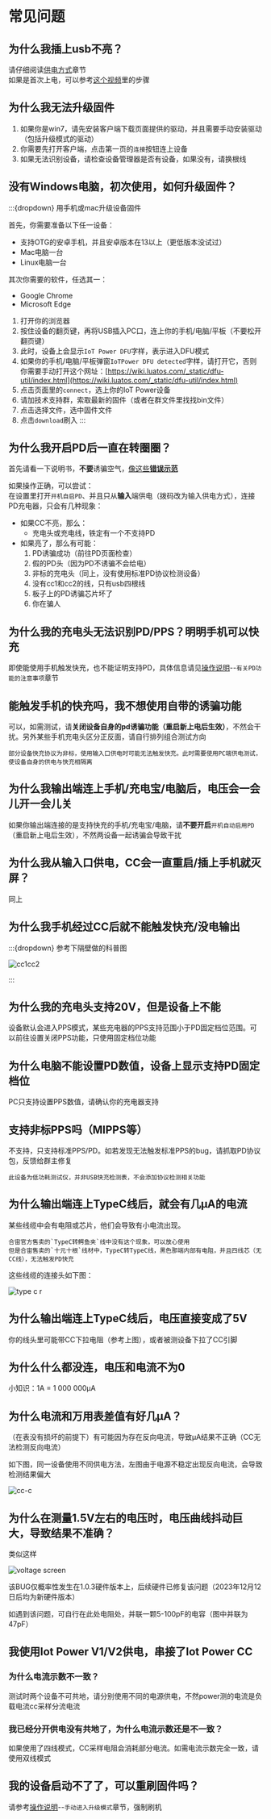# 常见问题

## 为什么我插上usb不亮？

请仔细阅读[供电方式](https://wiki.luatos.com/iotpower/cc/parts.html#id3)章节  
如果是首次上电，可以参考[这个视频](https://www.bilibili.com/video/BV15m4y1h7CG)里的步骤

## 为什么我无法升级固件

1. 如果你是win7，请先安装客户端下载页面提供的驱动，并且需要手动安装驱动（包括升级模式的驱动）
2. 你需要先打开客户端，点击第一页的`连接`按钮连上设备
3. 如果无法识别设备，请检查设备管理器是否有设备，如果没有，请换根线

## 没有Windows电脑，初次使用，如何升级固件？

:::{dropdown} 用手机或mac升级设备固件

首先，你需要准备以下任一设备：

- 支持OTG的安卓手机，并且安卓版本在13以上（更低版本没试过）
- Mac电脑一台
- Linux电脑一台

其次你需要的软件，任选其一：

- Google Chrome
- Microsoft Edge

1. 打开你的浏览器
2. 按住设备的翻页键，再将USB插入PC口，连上你的手机/电脑/平板（不要松开翻页键）
3. 此时，设备上会显示`IoT Power DFU`字样，表示进入DFU模式
4. 如果你的手机/电脑/平板弹窗`IoTPower DFU detected`字样，请打开它，否则你需要手动打开这个网址：[https://wiki.luatos.com/_static/dfu-util/index.html](https://wiki.luatos.com/_static/dfu-util/index.html)
5. 点击页面里的`connect`，选上你的IoT Power设备
6. 请加技术支持群，索取最新的固件（或者在群文件里找找bin文件）
7. 点击选择文件，选中固件文件
8. 点击`download`刷入
:::

## 为什么我开启PD后一直在转圈圈？

首先请看一下说明书，**不要**诱骗空气，[像这些**错误示范**](wrong.md)

如果操作正确，可以尝试：  
在设置里打开`开机自启PD`、并且只从**输入**端供电（拨码改为输入供电方式），连接PD充电器，只会有几种现象：

- 如果CC不亮，那么：
  - 充电头或充电线，铁定有一个不支持PD
- 如果亮了，那么有可能：
  1. PD诱骗成功（前往PD页面检查）
  1. 假的PD头（因为PD不诱骗不会给电）
  1. 非标的充电头（同上，没有使用标准PD协议检测设备）
  1. 没有cc1和cc2的线，只有usb四根线
  1. 板子上的PD诱骗芯片坏了
  1. 你在骗人

## 为什么我的充电头无法识别PD/PPS？明明手机可以快充

即使能使用手机触发快充，也不能证明支持PD，具体信息请见[操作说明](usage.md)--`有关PD功能的注意事项`章节

## 能触发手机的快充吗，我不想使用自带的诱骗功能

可以，如需测试，请**关闭设备自身的pd诱骗功能（重启新上电后生效）**，不然会干扰。另外某些手机充电头区分正反面，请自行排列组合测试方向

```{note}
部分设备快充协议为非标，使用输入口供电时可能无法触发快充。此时需要使用PC端供电测试，使设备自身的供电与快充相隔离
```

## 为什么我输出端连上手机/充电宝/电脑后，电压会一会儿开一会儿关

如果你输出端连接的是支持快充的手机/充电宝/电脑，请**不要开启**`开机自动启用PD`（重启新上电后生效），不然两设备一起诱骗会导致干扰

## 为什么我从输入口供电，CC会一直重启/插上手机就灭屏？

同上

## 为什么我手机经过CC后就不能触发快充/没电输出

:::{dropdown} 参考下隔壁做的科普图

![cc1cc2](img/cc1cc2.jpg)

:::

## 为什么我的充电头支持20V，但是设备上不能

设备默认会进入PPS模式，某些充电器的PPS支持范围小于PD固定档位范围。可以前往设置关闭PPS功能，只使用固定档位功能

## 为什么电脑不能设置PD数值，设备上显示支持PD固定档位

PC只支持设置PPS数值，请确认你的充电器支持

## 支持非标PPS吗（MIPPS等）

不支持，只支持标准PPS/PD。如若发现无法触发标准PPS的bug，请抓取PD协议包，反馈给群主修复

```{note}
此设备为低功耗测试仪，并非USB快充检测表，不会添加协议检测相关功能
```

## 为什么输出端连上TypeC线后，就会有几μA的电流

某些线缆中会有电阻或芯片，他们会导致有小电流出现。

```{note}
合宙官方售卖的`TypeC转鳄鱼夹`线中没有这个现象，可以放心使用  
但是合宙售卖的`十元十根`线材中，TypeC转TypeC线，黑色那端内部有电阻，并且四线芯（无CC线），无法触发PD快充
```

这些线缆的连接头如下图：

![type c r](img/typec_r.jpg)

## 为什么输出端连上TypeC线后，电压直接变成了5V

你的线头里可能带CC下拉电阻（参考上图），或者被测设备下拉了CC引脚

## 为什么什么都没连，电压和电流不为0

小知识：1A = 1 000 000μA

## 为什么电流和万用表差值有好几μA？

（在表没有损坏的前提下）有可能因为存在反向电流，导致μA结果不正确（CC无法检测反向电流）

如下图，同一设备使用不同供电方法，左图由于电源不稳定出现反向电流，会导致检测结果偏大

![cc-c](img/cc-c.png)

## 为什么在测量1.5V左右的电压时，电压曲线抖动巨大，导致结果不准确？

类似这样

![voltage screen](img/cc-voltage-error.png)

该BUG仅概率性发生在1.0.3硬件版本上，后续硬件已修复该问题（2023年12月12日后均为新硬件版本）

如遇到该问题，可自行在此处电阻处，并联一颗5-100pF的电容（图中并联为47pF）

## 我使用**Iot Power V1/V2**供电，串接了**Iot Power CC**

### 为什么电流示数不一致？

测试时两个设备不可共地，请分别使用不同的电源供电，不然power测的电流是负载电流cc采样分流电流

### 我已经分开供电没有共地了，为什么电流示数还是不一致？

如果使用了四线模式，CC采样电阻会消耗部分电流。如需电流示数完全一致，请使用双线模式

## 我的设备启动不了了，可以重刷固件吗？

请参考[操作说明](usage.md)--`手动进入升级模式`章节，强制刷机
